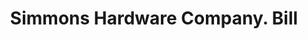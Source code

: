---
doi: 10.7916/D8VQ4DQX
date_other: '1894'
date_other_textual: '1894'
form: printed ephemera
genre:
- Invoices
name:
- Simmons Hardware Company
object_in_context_url: https://biggert.cul.columbia.edu/items/view/ave_biggert_00728
subject_hierarchical_geographic:
- St. Louis, Missouri, United States
subject_name:
- Simmons Hardware Company
title: Simmons Hardware Company. Bill
sort_title: Simmons Hardware Company. Bill
call_number: ave_biggert_00728
coordinates:
- 38.62722222222222,-90.19777777777779
pid: ave_biggert_00728
identifiers: ave_biggert_00728
thumbnail: https://derivativo-2.library.columbia.edu/iiif/2/ldpd:345713/full/!256,256/0/native.jpg
permalink: "/items/ave_biggert_00728/"
layout: iiif-image-page
---